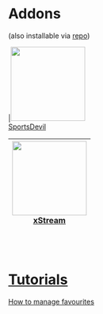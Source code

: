 # Addons #
(also installable via
[repo](http://xbmc-development-with-passion.googlecode.com/files/repository.MaxMustermann.xbmc-1.0.0.zip))

|<a href='http://code.google.com/p/xbmc-development-with-passion/wiki/SportsDevil'><img width='150' height='150' src='http://xbmc-development-with-passion.googlecode.com/svn/branches/repo/plugin.video.SportsDevil/icon.png'> <br>SportsDevil<table><thead><th><a href='http://code.google.com/p/xbmc-development-with-passion/wiki/xStream'><img width='150' height='150' src='http://xbmc-development-with-passion.googlecode.com/svn/branches/repo/plugin.video.xstream/icon.png'> <br>xStream</th></thead><tbody></tbody></table>

<br>
<br>
<h1>Tutorials</h1>
<a href='http://code.google.com/p/xbmc-development-with-passion/wiki/SportsDevil_Favourites'>How to manage favourites</a>